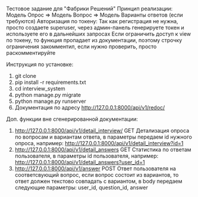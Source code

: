 Тестовое задание для "Фабрики Решений"
Принцип реализации:
Модель Опрос => Модель Вопрос => Модель Варианты ответов (если требуются)
Авторизация по токену:
Так как регистрация не нужна, просто создаете superuser, через админ-панель генерируете токен и используете его в дальнейших запросах
Если ограничить доступ к view по токену, то функция пропадает из документации, поэтому строчку ограничения закомментил, если нужно проверить, просто раскомментируйте



Инструкция по установке:
1) git clone
2) pip install -r requirements.txt
3) cd interview_system
4) python manage.py migrate
5) python manage.py runserver
6) Документация по адресу http://127.0.0.1:8000/api/v1/redoc/  



Доп. функции вне сгенерированной документации:
1) http://127.0.0.1:8000/api/v1/detail_interview/ GET  Детализация опроса по вопросам и вариантам ответа, в параметры передаем id нужного опроса, например:
   http://127.0.0.1:8000/api/v1/detail_interview?id=1
2) http://127.0.0.1:8000/api/v1/detail_answers GET Статистика по ответам пользователя, в параметры id пользователя, например:
   http://127.0.0.1:8000/api/v1/detail_answers?user_id=1
3) http://127.0.0.1:8000/api/v1/answer POST Ответ пользователя на соответсвующий вопрос, если вопрос состоит из вариантов, то ответ должен текстово совпадать с вариантом, 
 в body передаем следующие параметры: user_id, question_id, answer 
